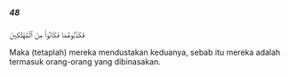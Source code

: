 ##### 48

<span class="ayah">فَكَذَّبُوهُمَا فَكَانُوا۟ مِنَ ٱلْمُهْلَكِينَ</span>

<span class="ayah_translation">Maka (tetaplah) mereka mendustakan keduanya, sebab itu mereka adalah termasuk orang-orang yang dibinasakan.</span>
